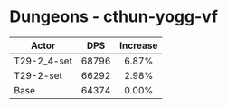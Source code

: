 # Dungeons - cthun-yogg-vf
| Actor | DPS | Increase |
|---|:---:|:---:|
|T29-2_4-set|68796|6.87%|
|T29-2-set|66292|2.98%|
|Base|64374|0.00%|
